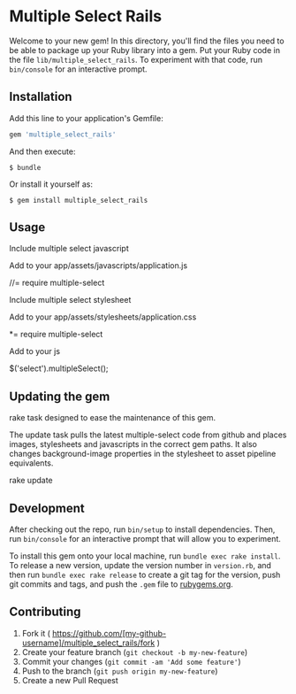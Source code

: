 # Multiple Select Rails

Welcome to your new gem! In this directory, you'll find the files you need to be able to package up your Ruby library into a gem. Put your Ruby code in the file `lib/multiple_select_rails`. To experiment with that code, run `bin/console` for an interactive prompt.

## Installation

Add this line to your application's Gemfile:

```ruby
gem 'multiple_select_rails'
```

And then execute:

    $ bundle

Or install it yourself as:

    $ gem install multiple_select_rails

## Usage

Include multiple select javascript

Add to your app/assets/javascripts/application.js

//= require multiple-select

Include multiple select stylesheet

Add to your app/assets/stylesheets/application.css

*= require multiple-select

Add to your js

  $('select').multipleSelect();

## Updating the gem

rake task designed to ease the maintenance of this gem.

The update task pulls the latest multiple-select code from github and places images, stylesheets and javascripts in the correct gem paths. It also changes background-image properties in the stylesheet to asset pipeline equivalents.

rake update


## Development

After checking out the repo, run `bin/setup` to install dependencies. Then, run `bin/console` for an interactive prompt that will allow you to experiment.

To install this gem onto your local machine, run `bundle exec rake install`. To release a new version, update the version number in `version.rb`, and then run `bundle exec rake release` to create a git tag for the version, push git commits and tags, and push the `.gem` file to [rubygems.org](https://rubygems.org).

## Contributing

1. Fork it ( https://github.com/[my-github-username]/multiple_select_rails/fork )
2. Create your feature branch (`git checkout -b my-new-feature`)
3. Commit your changes (`git commit -am 'Add some feature'`)
4. Push to the branch (`git push origin my-new-feature`)
5. Create a new Pull Request
